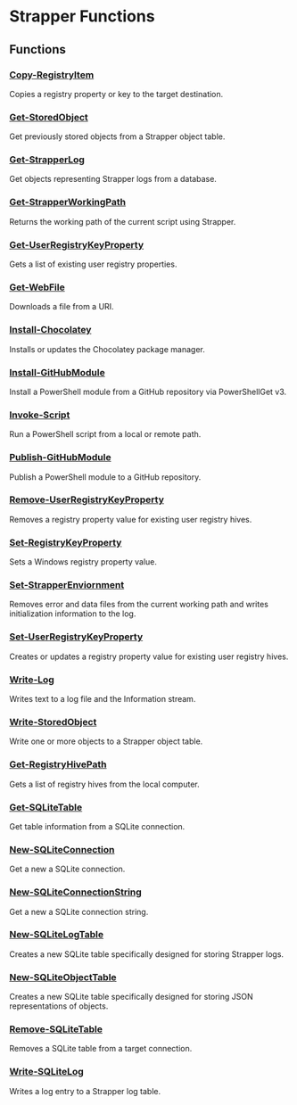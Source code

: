# Strapper Functions

## Functions

### [Copy-RegistryItem](./docs/Copy-RegistryItem.md)
Copies a registry property or key to the target destination.

### [Get-StoredObject](./docs/Get-StoredObject.md)
Get previously stored objects from a Strapper object table.

### [Get-StrapperLog](./docs/Get-StrapperLog.md)
Get objects representing Strapper logs from a database.

### [Get-StrapperWorkingPath](./docs/Get-StrapperWorkingPath.md)
Returns the working path of the current script using Strapper.

### [Get-UserRegistryKeyProperty](./docs/Get-UserRegistryKeyProperty.md)
Gets a list of existing user registry properties.

### [Get-WebFile](./docs/Get-WebFile.md)
Downloads a file from a URI.

### [Install-Chocolatey](./docs/Install-Chocolatey.md)
Installs or updates the Chocolatey package manager.

### [Install-GitHubModule](./docs/Install-GitHubModule.md)
Install a PowerShell module from a GitHub repository via PowerShellGet v3.

### [Invoke-Script](./docs/Invoke-Script.md)
Run a PowerShell script from a local or remote path.

### [Publish-GitHubModule](./docs/Publish-GitHubModule.md)
Publish a PowerShell module to a GitHub repository.

### [Remove-UserRegistryKeyProperty](./docs/Remove-UserRegistryKeyProperty.md)
Removes a registry property value for existing user registry hives.

### [Set-RegistryKeyProperty](./docs/Set-RegistryKeyProperty.md)
Sets a Windows registry property value.

### [Set-StrapperEnviornment](./docs/Set-StrapperEnviornment.md)
Removes error and data files from the current working path and writes initialization information to the log.

### [Set-UserRegistryKeyProperty](./docs/Set-UserRegistryKeyProperty.md)
Creates or updates a registry property value for existing user registry hives.

### [Write-Log](./docs/Write-Log.md)
Writes text to a log file and the Information stream.

### [Write-StoredObject](./docs/Write-StoredObject.md)
Write one or more objects to a Strapper object table.

### [Get-RegistryHivePath](./docs/Get-RegistryHivePath.md)
Gets a list of registry hives from the local computer.

### [Get-SQLiteTable](./docs/Get-SQLiteTable)
Get table information from a SQLite connection.

### [New-SQLiteConnection](./docs/New-SQLiteConnection)
Get a new a SQLite connection.

### [New-SQLiteConnectionString](./docs/New-SQLiteConnectionString)
Get a new a SQLite connection string.

### [New-SQLiteLogTable](./docs/New-SQLiteLogTable)
Creates a new SQLite table specifically designed for storing Strapper logs.

### [New-SQLiteObjectTable](./docs/New-SQLiteObjectTable)
Creates a new SQLite table specifically designed for storing JSON representations of objects.

### [Remove-SQLiteTable](./docs/Remove-SQLiteTable)
Removes a SQLite table from a target connection.

### [Write-SQLiteLog](./docs/Write-SQLiteLog)
Writes a log entry to a Strapper log table.